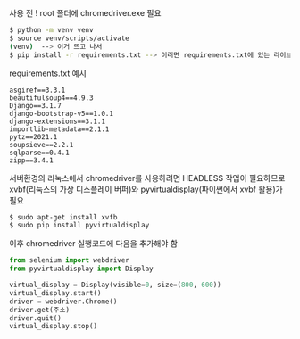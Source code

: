 사용 전 ! root 폴더에 chromedriver.exe 필요

```sh
$ python -m venv venv
$ source venv/scripts/activate
(venv)  --> 이거 뜨고 나서
$ pip install -r requirements.txt --> 이러면 requirements.txt에 있는 라이브러리 설치
```

requirements.txt 예시
```
asgiref==3.3.1
beautifulsoup4==4.9.3
Django==3.1.7
django-bootstrap-v5==1.0.1
django-extensions==3.1.1
importlib-metadata==2.1.1
pytz==2021.1
soupsieve==2.2.1
sqlparse==0.4.1
zipp==3.4.1
```

서버환경의 리눅스에서 chromedriver를 사용하려면 HEADLESS 작업이 필요하므로 xvbf(리눅스의 가상 디스플레이 버퍼)와 pyvirtualdisplay(파이썬에서 xvbf 활용)가 필요
```sh
$ sudo apt-get install xvfb
$ sudo pip install pyvirtualdisplay
```
이후 chromedriver 실행코드에 다음을 추가해야 함
```python
from selenium import webdriver
from pyvirtualdisplay import Display

virtual_display = Display(visible=0, size=(800, 600))
virtual_display.start()
driver = webdriver.Chrome()
driver.get(주소)
driver.quit()
virtual_display.stop()
```